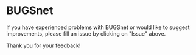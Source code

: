 # BUGSnet

If you have experienced problems with BUGSnet or would like to suggest improvements, please fill an issue by clicking on "Issue" above.

Thank you for your feedback!
